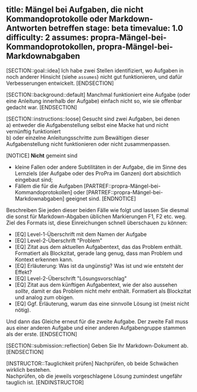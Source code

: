 title: Mängel bei Aufgaben, die nicht Kommandoprotokolle oder Markdown-Antworten betreffen
stage: beta
timevalue: 1.0
difficulty: 2
assumes: propra-Mängel-bei-Kommandoprotokollen, propra-Mängel-bei-Markdownabgaben
---

[SECTION::goal::idea]
Ich habe zwei Stellen identifiziert, wo Aufgaben in noch anderer Hinsicht (siehe `assumes`) nicht gut funktionieren,
und dafür Verbesserungen entwickelt.
[ENDSECTION]

[SECTION::background::default]
Manchmal funktioniert eine Aufgabe (oder eine Anleitung innerhalb der Aufgabe)
einfach nicht so, wie sie offenbar gedacht war.
[ENDSECTION]

[SECTION::instructions::loose]
Gesucht sind zwei Aufgaben, bei denen  
a) entweder die Aufgabenstellung selbst eine Macke hat und nicht vernünftig funktioniert  
b) oder einzelne Anleitungsschritte zum Bewältigen dieser Aufgabenstellung
nicht funktionieren oder nicht zusammenpassen.

[NOTICE]
**Nicht** gemeint sind 

- kleine Fallen oder andere Subtilitäten in der Aufgabe, die im Sinne des Lernziels 
  (der Aufgabe oder des ProPra im Ganzen) dort absichtlich eingebaut sind;
- Fällem die für die Aufgaben 
  [PARTREF::propra-Mängel-bei-Kommandoprotokollen] oder
  [PARTREF::propra-Mängel-bei-Markdownabgaben] geeignet sind.
[ENDNOTICE]

Beschreiben Sie jeden dieser beiden Fälle wie folgt und lassen Sie diesmal die sonst
für Markdown-Abgaben üblichen Markierungen F1, F2 etc. weg.
Ziel des Formats ist, diese Einreichungen schnell überschauen zu können:

- [EQ] Level-1-Überschrift mit dem Namen der Aufgabe
- [EQ] Level-2-Überschrift "Problem"
- [EQ] Zitat aus dem aktuellen Aufgabentext, das das Problem enthält. 
  Formatiert als Blockzitat, gerade lang genug, dass man Problem und Kontext erkennen kann.
- [EQ] Erläuterung: Was ist da ungünstig? Was ist und wie entsteht der Effekt?
- [EQ] Level-2-Überschrift "Lösungsvorschlag"
- [EQ] Zitat aus dem künftigen Aufgabentext, wie der also aussehen _sollte_,
  damit er das Problem nicht mehr enthält.
  Formatiert als Blockzitat und analog zum obigen.
- [EQ] Ggf. Erläuterung, warum das eine sinnvolle Lösung ist (meist nicht nötig).

Und dann das Gleiche erneut für die zweite Aufgabe.
Der zweite Fall muss aus einer anderen Aufgabe und einer anderen Aufgabengruppe stammen
als der erste.
[ENDSECTION]

[SECTION::submission::reflection]
Geben Sie Ihr Markdown-Dokument ab.
[ENDSECTION]

[INSTRUCTOR::Tauglichkeit prüfen]
Nachprüfen, ob beide Schwächen wirklich bestehen.  
Nachprüfen, ob die jeweils vorgeschlagene Lösung zumindest ungefähr tauglich ist.
[ENDINSTRUCTOR]
